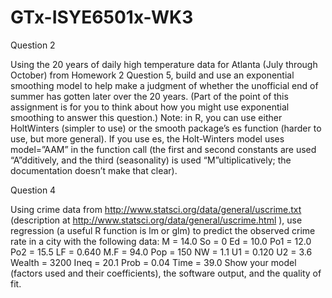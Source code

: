 # GTx-ISYE6501x-WK3

Question 2

Using the 20 years of daily high temperature data for Atlanta (July through October) from Homework 2 Question 5, build and use an exponential smoothing model to help make a judgment of whether the unofficial end of summer has gotten later over the 20 years. (Part of the point of this assignment is for you to think about how you might use exponential smoothing to answer this question.)
Note: in R, you can use either HoltWinters (simpler to use) or the smooth package’s es function (harder to use, but more general). If you use es, the Holt-Winters model uses model=”AAM” in the function call (the first and second constants are used “A”dditively, and the third (seasonality) is used “M”ultiplicatively; the documentation doesn’t make that clear).

Question 4

Using crime data from http://www.statsci.org/data/general/uscrime.txt (description at http://www.statsci.org/data/general/uscrime.html ), use regression (a useful R function is lm or glm) to predict the observed crime rate in a city with the following data:
M = 14.0
So = 0
Ed = 10.0
Po1 = 12.0
Po2 = 15.5
LF = 0.640
M.F = 94.0
Pop = 150
NW = 1.1
U1 = 0.120
U2 = 3.6
Wealth = 3200
Ineq = 20.1
Prob = 0.04
Time = 39.0
Show your model (factors used and their coefficients), the software output, and the quality of fit.
